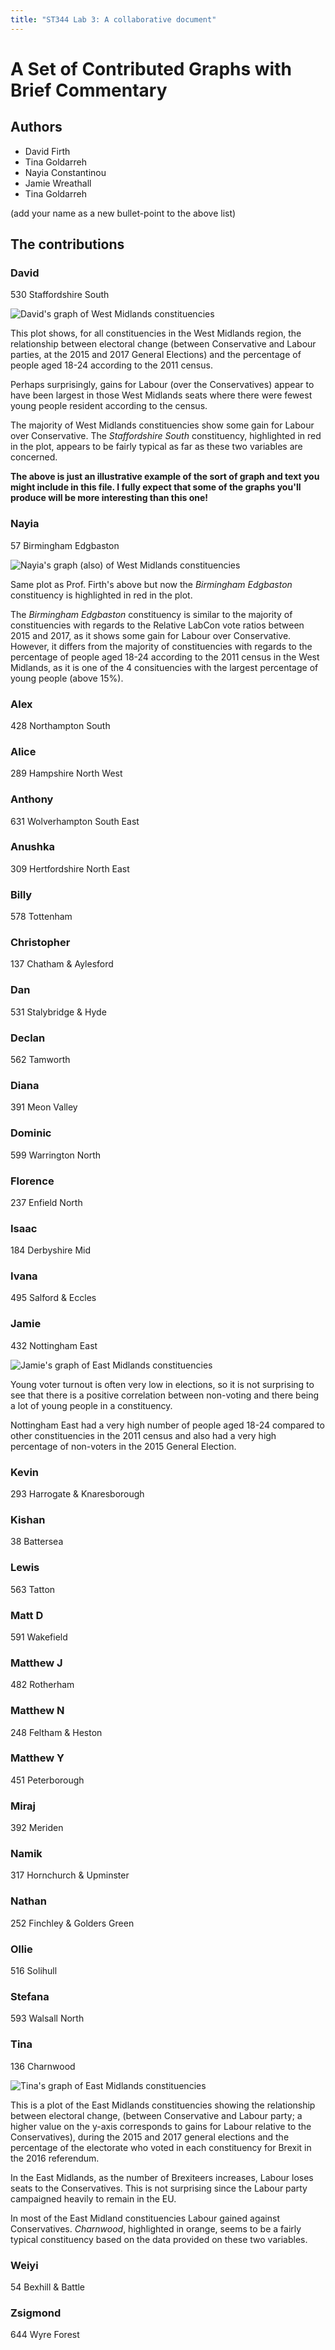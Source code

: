 ```yaml
---
title: "ST344 Lab 3: A collaborative document"
---
```


# A Set of Contributed Graphs with Brief Commentary

## Authors

- David Firth
- Tina Goldarreh
- Nayia Constantinou
- Jamie Wreathall
- Tina Goldarreh

(add your name as a new bullet-point to the above list)

## The contributions

### David

 530       Staffordshire South

![David's graph of West Midlands constituencies](DavidF-plot.svg)

This plot shows, for all constituencies in the West Midlands region, the relationship between electoral change (between Conservative and Labour parties, at the 2015 and 2017 General Elections) and the percentage of people aged 18-24 according to the 2011 census.

Perhaps surprisingly, gains for Labour (over the Conservatives) appear to have been largest in those West Midlands seats where there were fewest young people resident according to the census.

The majority of West Midlands constituencies show some gain for Labour over Conservative.  The *Staffordshire South* constituency, highlighted in red in the plot, appears to be fairly typical as far as these two variables are concerned.

**The above is just an illustrative example of the sort of graph and text you might include in this file.  I fully expect that some of the graphs you'll produce will be more interesting than this one!**

### Nayia
57 Birmingham Edgbaston

![Nayia's graph (also) of West Midlands constituencies](NayiaC-plot.svg)

Same plot as Prof. Firth's above but now the *Birmingham Edgbaston* constituency is highlighted in red in the plot. 

The *Birmingham Edgbaston* constituency is similar to the majority of constituencies with regards to the Relative LabCon vote ratios between 2015 and 2017, as it shows some gain for Labour over Conservative. However, it differs from the majority of constituencies with regards to the percentage of people aged 18-24 according to the 2011 census in the West Midlands, as it is one of the 4 consituencies with the largest percentage of young people (above 15%). 

### Alex

 428         Northampton South

### Alice

 289      Hampshire North West

### Anthony

 631  Wolverhampton South East

### Anushka

 309  Hertfordshire North East
 
### Billy

 578                 Tottenham
 
### Christopher

 137       Chatham & Aylesford
 
### Dan

 531        Stalybridge & Hyde

### Declan

 562                  Tamworth
 
### Diana

 391               Meon Valley
 
### Dominic

 599          Warrington North
 
### Florence

 237             Enfield North

### Isaac

 184            Derbyshire Mid

### Ivana

 495          Salford & Eccles

### Jamie

 432           Nottingham East
 
 ![Jamie's graph of East Midlands constituencies](JamieW-plot.svg)
 
 Young voter turnout is often very low in elections, so it is not surprising to see that there is a positive correlation between non-voting and there being a lot of young people in a constituency.

Nottingham East had a very high number of people aged 18-24 compared to other constituencies in the 2011 census and also had a very high percentage of non-voters in the 2015 General Election.

### Kevin

 293 Harrogate & Knaresborough

### Kishan

  38                 Battersea

### Lewis

 563                    Tatton

### Matt D

 591                 Wakefield

### Matthew J

 482                 Rotherham

### Matthew N

 248          Feltham & Heston

### Matthew Y

 451              Peterborough

### Miraj

 392                   Meriden

### Namik

 317    Hornchurch & Upminster

### Nathan

 252  Finchley & Golders Green

### Ollie

 516                  Solihull

### Stefana

 593             Walsall North

### Tina

 136                 Charnwood
 
 
![Tina's graph of East Midlands constituencies](TinaG-plot.svg)

This is a plot of the East Midlands constituencies showing the relationship between electoral change, (between Conservative and Labour party; a higher value on the y-axis corresponds to gains for Labour relative to the Conservatives), during the 2015 and 2017 general elections and the percentage of the electorate who voted in each constituency for Brexit in the 2016 referendum. 

In the East Midlands, as the number of Brexiteers increases, Labour loses seats to the Conservatives. This is not surprising since the Labour party campaigned heavily to remain in the EU. 

In most of the East Midland constituencies Labour gained against Conservatives. *Charnwood*, highlighted in orange, seems to be a fairly typical constituency based on the data provided on these two variables.


### Weiyi

  54          Bexhill & Battle

### Zsigmond

 644               Wyre Forest
